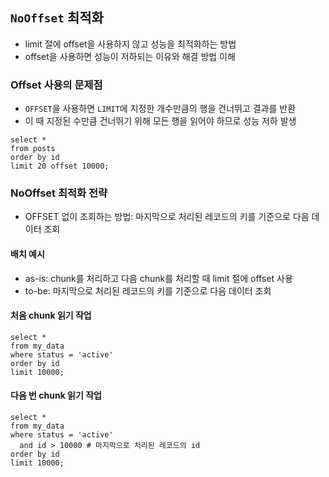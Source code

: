 ## `NoOffset` 최적화

* limit 절에 offset을 사용하지 않고 성능을 최적화하는 방법
* offset을 사용하면 성능이 저하되는 이유와 해결 방법 이해

### Offset 사용의 문제점

* `OFFSET`을 사용하면 `LIMIT`에 지정한 개수만큼의 행을 건너뛰고 결과를 반환
* 이 때 지정된 수만큼 건너뛰기 위해 모든 행을 읽어야 하므로 성능 저하 발생

```mysql
select *
from posts
order by id
limit 20 offset 10000;   
```

### NoOffset 최적화 전략

* OFFSET 없이 조회하는 방법: 마지막으로 처리된 레코드의 키를 기준으로 다음 데이터 조회

#### 배치 예시

* as-is: chunk를 처리하고 다음 chunk를 처리할 때 limit 절에 offset 사용
* to-be: 마지막으로 처리된 레코드의 키를 기준으로 다음 데이터 조회

#### 처음 chunk 읽기 작업

```mysql
select *
from my_data
where status = 'active'
order by id
limit 10000;
```

#### 다음 번 chunk 읽기 작업

```mysql
select *
from my_data
where status = 'active'
  and id > 10000 # 마지막으로 처리된 레코드의 id
order by id
limit 10000;
```